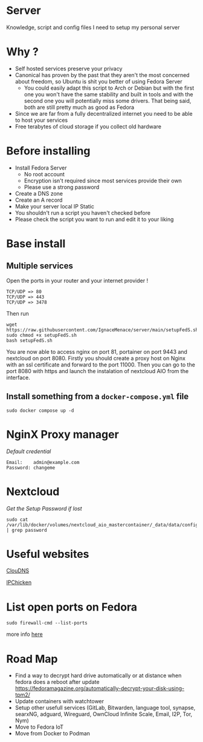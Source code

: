# Server
Knowledge, script and config files I need to setup my personal server
# Why ?
- Self hosted services preserve your privacy
- Canonical has proven by the past that they aren't the most concerned about freedom, so Ubuntu is shit you better of using Fedora Server
  - You could easily adapt this script to Arch or Debian but with the first one you won't have the same stability and built in tools and with the second one you will potentially miss some drivers. That being said, both are still pretty much as good as Fedora
- Since we are far from a fully decentralized internet you need to be able to host your services
- Free terabytes of cloud storage if you collect old hardware

# Before installing
- Install Fedora Server
  - No root account
  - Encryption isn't required since most services provide their own
  - Please use a strong password
- Create a DNS zone
- Create an A record
- Make your server local IP Static
- You shouldn't run a script you haven't checked before
- Please check the script you want to run and edit it to your liking
# Base install
## Multiple services

Open the ports in your router and your internet provider !
```
TCP/UDP => 80
TCP/UDP => 443
TCP/UDP => 3478
```

Then run
```
wget https://raw.githubusercontent.com/IgnaceMenace/server/main/setupFedS.sh 
sudo chmod +x setupFedS.sh
bash setupFedS.sh
```
You are now able to access nginx on port 81, portainer on port 9443 and nextcloud on port 8080. 
Firstly you should create a proxy host on Nginx with an ssl certificate and forward to the port 11000. Then you can go to the port 8080 with https and launch the instalation of nextcloud AIO from the interface.

## Install something from a `docker-compose.yml` file
```
sudo docker compose up -d
```
# NginX Proxy manager
*Default credential*
```
Email:    admin@example.com
Password: changeme
```
# Nextcloud
*Get the Setup Password if lost*
```
sudo cat /var/lib/docker/volumes/nextcloud_aio_mastercontainer/_data/data/configuration.json | grep password
```
# Useful websites
[ClouDNS](https://www.cloudns.net/)

[IPChicken](https://www.ipchicken.com/)

# List open ports on Fedora
```
sudo firewall-cmd --list-ports
```
more info [here](https://docs.fedoraproject.org/en-US/quick-docs/firewalld/)

# Road Map
- Find a way to decrypt hard drive automatically or at distance when fedora does a reboot after update
https://fedoramagazine.org/automatically-decrypt-your-disk-using-tpm2/
- Update containers with watchtower
- Setup other usefull services (GitLab, Bitwarden, language tool, synapse, searxNG, adguard, Wireguard, OwnCloud Infinite Scale, Email, I2P, Tor, Nym)
- Move to Fedora IoT
- Move from Docker to Podman
